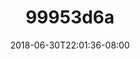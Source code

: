 ---
title: 99953d6a
date: 2018-06-30T22:01:36-08:00
draft: false
location: Montana
img_url: https://d17enza3bfujl8.cloudfront.net/99953d6a.jpg
original_fn: ""
tags:
- Montana
- Kenai
- on the road

---
